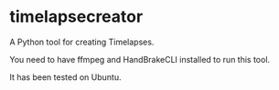 # timelapsecreator
A Python tool for creating Timelapses.


You need to have ffmpeg and HandBrakeCLI installed to run this tool.

It has been tested on Ubuntu.
